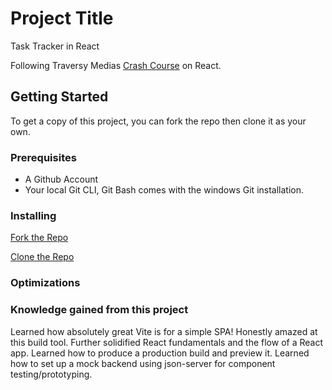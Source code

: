 # Project Title
Task Tracker in React

Following Traversy Medias [Crash Course](https://www.youtube.com/watch?v=w7ejDZ8SWv8) on React.

## Getting Started

To get a copy of this project, you can fork the repo then clone it as your own.

### Prerequisites
- A Github Account
- Your local Git CLI, Git Bash comes with the windows Git installation.

### Installing

[Fork the Repo](https://github.com/octocat/Spoon-Knife)

[Clone the Repo](https://docs.github.com/en/repositories/creating-and-managing-repositories/cloning-a-repository)

### Optimizations

### Knowledge gained from this project
Learned how absolutely great Vite is for a simple SPA! Honestly amazed at this build tool.
Further solidified React fundamentals and the flow of a React app.
Learned how to produce a production build and preview it.
Learned how to set up a mock backend using json-server for component testing/prototyping.

